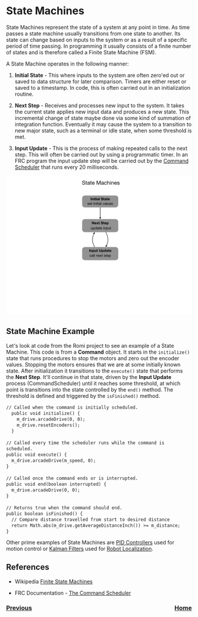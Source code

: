 # State Machines
State Machines represent the state of a system at any point in time.  As time passes a state machine usually transitions from one state to another.  Its state can change based on inputs to the system or as a result of a specific period of time passing. In programming it usually consists of a finite number of states and is therefore called a Finite State Machine (FSM).

A State Machine operates in the following manner:

1. **Initial State** - This where inputs to the system are often zero'ed out or saved to data structure for later comparison.  Timers are either reset or saved to a timestamp.  In code, this is often carried out in an initialization routine.

2. **Next Step** - Receives and processes new input to the system. It takes the current state applies new input data and produces a new state.  This incremental change of state maybe done via some kind of summation of integration function.  Eventually it may cause the system to a transition to new major state, such as a terminal or idle state, when some threshold is met. 

3. **Input Update** - This is the process of making repeated calls to the next step.  This will often be carried out by using a programmatic timer.  In an FRC program the input update step will be carried out by the [Command Scheduler](https://docs.wpilib.org/en/latest/docs/software/commandbased/command-scheduler.html) that runs every 20 milliseconds.

![State Machines](../images/FRCProgramming/FRCProgramming.009.jpeg)

## State Machine Example
Let's look at code from the Romi project to see an example of a State Machine.  This code is from a **Command** object.  It starts in the `initialize()` state that runs procedures to stop the motors and zero out the encoder values.  Stopping the motors ensures that we are at some initially known state.  After initialization it transitions to the `execute()` state that performs the **Next Step**.  It'll continue in that state, driven by the **Input Update** process (CommandScheduler) until it reaches some threshold, at which point is transitions into the state controlled by the `end()` method.  The threshold is defined and triggered by the `isFinished()` method.

    // Called when the command is initially scheduled.
      public void initialize() {
        m_drive.arcadeDrive(0, 0);
        m_drive.resetEncoders();
      }

    // Called every time the scheduler runs while the command is scheduled.
    public void execute() {
      m_drive.arcadeDrive(m_speed, 0);
    }

    // Called once the command ends or is interrupted.
    public void end(boolean interrupted) {
      m_drive.arcadeDrive(0, 0);
    }

    // Returns true when the command should end.
    public boolean isFinished() {
      // Compare distance travelled from start to desired distance
      return Math.abs(m_drive.getAverageDistanceInch()) >= m_distance;
    }

Other prime examples of State Machines are [PID Controllers](../Tools/romiPID) used for motion control or [Kalman Filters](../Concepts/kalmanFilters) used for [Robot Localization](../Concepts/localization).

## References

- Wikipedia [Finite State Machines](https://en.wikipedia.org/wiki/Finite-state_machine)

- FRC Documentation - [The Command Scheduler](https://docs.wpilib.org/en/latest/docs/software/commandbased/command-scheduler.html)

<h3><span style="float:left">
<a href="objects">Previous</a></span>
<span style="float:right">
<a href="../../index">Home</a></span></h3>